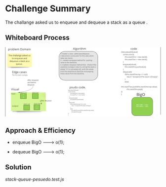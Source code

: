 # Challenge Summary
The challange asked us to enqueue and dequeue a stack as a queue .


## Whiteboard Process
![](./chal11img.png)
## Approach & Efficiency
* enqueue BigO ---> o(1);

* dequeue BigO ---> o(1);

## Solution

*stack-queue-pesuedo.test.js*